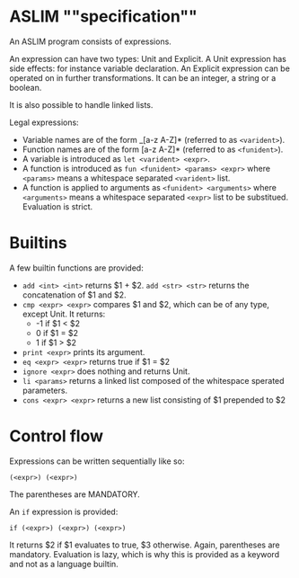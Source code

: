 # ASLIM ""specification""

An ASLIM program consists of expressions.

An expression can have two types: Unit and Explicit.
A Unit expression has side effects: for instance variable declaration.
An Explicit expression can be operated on in further transformations. It can be an
integer, a string or a boolean.

It is also possible to handle linked lists.

Legal expressions:
  * Variable names are of the form _[a-z A-Z]* (referred to as `<varident>`).
  * Function names are of the form [a-z A-Z]* (referred to as `<funident>`).
  * A variable is introduced as `let <varident> <expr>`.
  * A function is introduced as `fun <funident> <params> <expr>`
    where `<params>` means a whitespace separated `<varident>` list.
  * A function is applied to arguments as `<funident> <arguments>`
    where `<arguments>` means a whitespace separated `<expr>` list to be substitued.
    Evaluation is strict.

# Builtins

A few builtin functions are provided:
  * `add <int> <int>` returns $1 + $2.
    `add <str> <str>` returns the concatenation of $1 and $2.
  * `cmp <expr> <expr>` compares $1 and $2, which can be of any type,
    except Unit. It returns:
      * -1 if $1 < $2
      * 0 if $1 = $2
      * 1 if $1 > $2
  * `print <expr>` prints its argument.
  * `eq <expr> <expr>` returns true if $1 = $2
  * `ignore <expr>` does nothing and returns Unit.
  * `li <params>` returns a linked list composed of the whitespace sperated parameters.
  * `cons <expr> <expr>` returns a new list consisting of $1 prepended to $2

# Control flow

Expressions can be written sequentially like so:
```
(<expr>) (<expr>)
```
The parentheses are MANDATORY.

An `if` expression is provided:
```
if (<expr>) (<expr>) (<expr>)
```
It returns $2 if $1 evaluates to true, $3 otherwise. Again,
parentheses are mandatory.
Evaluation is lazy, which is why this is provided as a
keyword and not as a language builtin.
